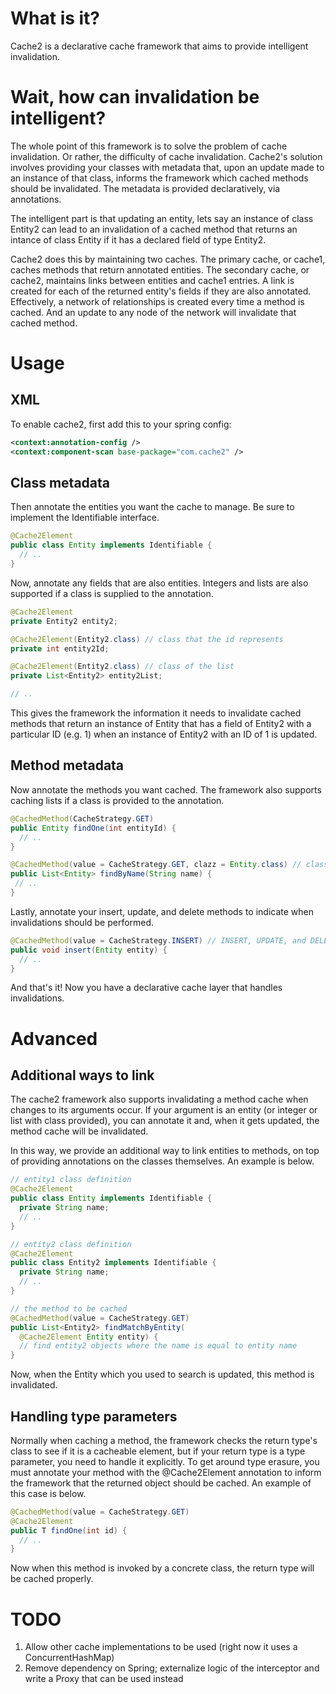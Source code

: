 What is it?
======

Cache2 is a declarative cache framework that aims to provide intelligent invalidation.

Wait, how can invalidation be intelligent?
======

The whole point of this framework is to solve the problem of cache invalidation. Or rather, the difficulty of cache invalidation. Cache2's solution involves providing your classes with metadata that, upon an update made to an instance of that class, informs the framework which cached methods should be invalidated. The metadata is provided declaratively, via annotations.

The intelligent part is that updating an entity, lets say an instance of class Entity2 can lead to an invalidation of a cached method that returns an intance of class Entity if it has a declared field of type Entity2.

Cache2 does this by maintaining two caches. The primary cache, or cache1, caches methods that return annotated entities. The secondary cache, or cache2, maintains links between entities and cache1 entries. A link is created for each of the returned entity's fields if they are also annotated. Effectively, a network of relationships is created every time a method is cached. And an update to any node of the network will invalidate that cached method.

Usage
======

XML
------

To enable cache2, first add this to your spring config:

```xml
<context:annotation-config />
<context:component-scan base-package="com.cache2" />
```

Class metadata
------

Then annotate the entities you want the cache to manage. Be sure to implement the Identifiable interface.

```java
@Cache2Element
public class Entity implements Identifiable {
  // ..
}
```

Now, annotate any fields that are also entities. Integers and lists are also supported if a class is supplied to the annotation.

```java
@Cache2Element
private Entity2 entity2;

@Cache2Element(Entity2.class) // class that the id represents
private int entity2Id;

@Cache2Element(Entity2.class) // class of the list
private List<Entity2> entity2List;

// ..
```

This gives the framework the information it needs to invalidate cached methods that return an instance of Entity that has a field of Entity2 with a particular ID (e.g. 1) when an instance of Entity2 with an ID of 1 is updated.

Method metadata
------

Now annotate the methods you want cached. The framework also supports caching lists if a class is provided to the annotation.

```java
@CachedMethod(CacheStrategy.GET)
public Entity findOne(int entityId) {
  // ..
}

@CachedMethod(value = CacheStrategy.GET, clazz = Entity.class) // class of the list
public List<Entity> findByName(String name) {
 // ..
}
```

Lastly, annotate your insert, update, and delete methods to indicate when invalidations should be performed.

```java
@CachedMethod(value = CacheStrategy.INSERT) // INSERT, UPDATE, and DELETE alias to INVALIDATE
public void insert(Entity entity) {
  // ..
}
```

And that's it! Now you have a declarative cache layer that handles invalidations.

Advanced
======

Additional ways to link
------

The cache2 framework also supports invalidating a method cache when changes to its arguments occur. If your argument is an entity (or integer or list with class provided), you can annotate it and, when it gets updated, the method cache will be invalidated.

In this way, we provide an additional way to link entities to methods, on top of providing annotations on the classes themselves. An example is below.

```java
// entity1 class definition
@Cache2Element
public class Entity implements Identifiable {
  private String name;
  // ..
}

// entity2 class definition
@Cache2Element
public class Entity2 implements Identifiable {
  private String name;
  // ..
}

// the method to be cached
@CachedMethod(value = CacheStrategy.GET)
public List<Entity2> findMatchByEntity(
  @Cache2Element Entity entity) {
  // find entity2 objects where the name is equal to entity name
}
```

Now, when the Entity which you used to search is updated, this method is invalidated.

Handling type parameters
------

Normally when caching a method, the framework checks the return type's class to see if it is a cacheable element, but if your return type is a type parameter, you need to handle it explicitly. To get around type erasure, you must annotate your method with the @Cache2Element annotation to inform the framework that the returned object should be cached. An example of this case is below.

```java
@CachedMethod(value = CacheStrategy.GET)
@Cache2Element
public T findOne(int id) {
  // ..
}
```

Now when this method is invoked by a concrete class, the return type will be cached properly.

TODO
======

1. Allow other cache implementations to be used (right now it uses a ConcurrentHashMap)
2. Remove dependency on Spring; externalize logic of the interceptor and write a Proxy that can be used instead
